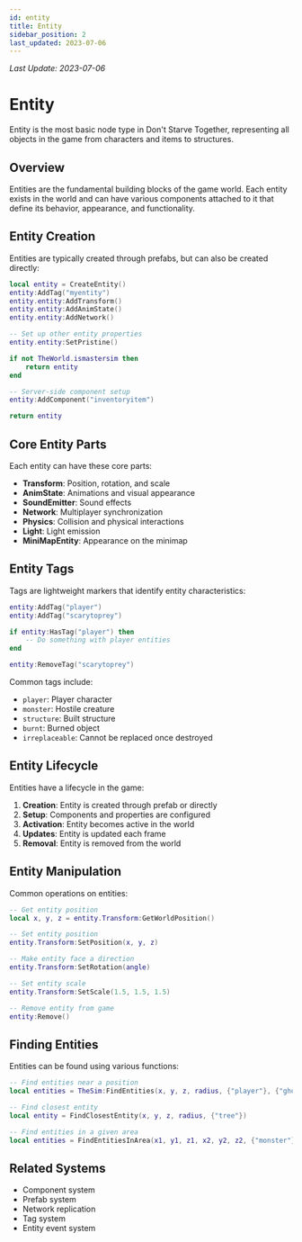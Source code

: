 ```yaml
---
id: entity
title: Entity
sidebar_position: 2
last_updated: 2023-07-06
---
```

*Last Update: 2023-07-06*
# Entity

Entity is the most basic node type in Don't Starve Together, representing all objects in the game from characters and items to structures.

## Overview

Entities are the fundamental building blocks of the game world. Each entity exists in the world and can have various components attached to it that define its behavior, appearance, and functionality.

## Entity Creation

Entities are typically created through prefabs, but can also be created directly:

```lua
local entity = CreateEntity()
entity:AddTag("myentity")
entity.entity:AddTransform()
entity.entity:AddAnimState()
entity.entity:AddNetwork()

-- Set up other entity properties
entity.entity:SetPristine()

if not TheWorld.ismastersim then
    return entity
end

-- Server-side component setup
entity:AddComponent("inventoryitem")

return entity
```

## Core Entity Parts

Each entity can have these core parts:

- **Transform**: Position, rotation, and scale
- **AnimState**: Animations and visual appearance
- **SoundEmitter**: Sound effects
- **Network**: Multiplayer synchronization
- **Physics**: Collision and physical interactions
- **Light**: Light emission
- **MiniMapEntity**: Appearance on the minimap

## Entity Tags

Tags are lightweight markers that identify entity characteristics:

```lua
entity:AddTag("player")
entity:AddTag("scarytoprey")

if entity:HasTag("player") then
    -- Do something with player entities
end

entity:RemoveTag("scarytoprey")
```

Common tags include:
- `player`: Player character
- `monster`: Hostile creature
- `structure`: Built structure
- `burnt`: Burned object
- `irreplaceable`: Cannot be replaced once destroyed

## Entity Lifecycle

Entities have a lifecycle in the game:

1. **Creation**: Entity is created through prefab or directly
2. **Setup**: Components and properties are configured
3. **Activation**: Entity becomes active in the world
4. **Updates**: Entity is updated each frame
5. **Removal**: Entity is removed from the world

## Entity Manipulation

Common operations on entities:

```lua
-- Get entity position
local x, y, z = entity.Transform:GetWorldPosition()

-- Set entity position
entity.Transform:SetPosition(x, y, z)

-- Make entity face a direction
entity.Transform:SetRotation(angle)

-- Set entity scale
entity.Transform:SetScale(1.5, 1.5, 1.5)

-- Remove entity from game
entity:Remove()
```

## Finding Entities

Entities can be found using various functions:

```lua
-- Find entities near a position
local entities = TheSim:FindEntities(x, y, z, radius, {"player"}, {"ghost"})

-- Find closest entity
local entity = FindClosestEntity(x, y, z, radius, {"tree"})

-- Find entities in a given area
local entities = FindEntitiesInArea(x1, y1, z1, x2, y2, z2, {"monster"})
```

## Related Systems

- Component system
- Prefab system
- Network replication
- Tag system
- Entity event system 
